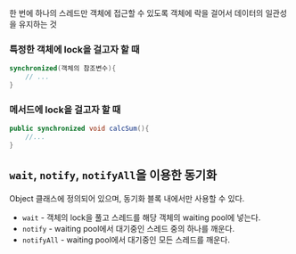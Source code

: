 한 번에 하나의 스레드만 객체에 접근할 수 있도록 객체에 락을 걸어서 데이터의 일관성을 유지하는 것

### 특정한 객체에 lock을 걸고자 할 때
```java
synchronized(객체의 참조변수){
	// ...
}
```
### 메서드에 lock을 걸고자 할 때
```java
public synchronized void calcSum(){
	//...
}
```

## `wait`, `notify`, `notifyAll`을 이용한 동기화
Object 클래스에 정의되어 있으며, 동기화 블록 내에서만 사용할 수 있다.
- `wait` - 객체의 lock을 풀고 스레드를 해당 객체의 waiting pool에 넣는다.
- `notify` - waiting pool에서 대기중인 스레드 중의 하나를 깨운다.
- `notifyAll` - waiting pool에서 대기중인 모든 스레드를 깨운다.